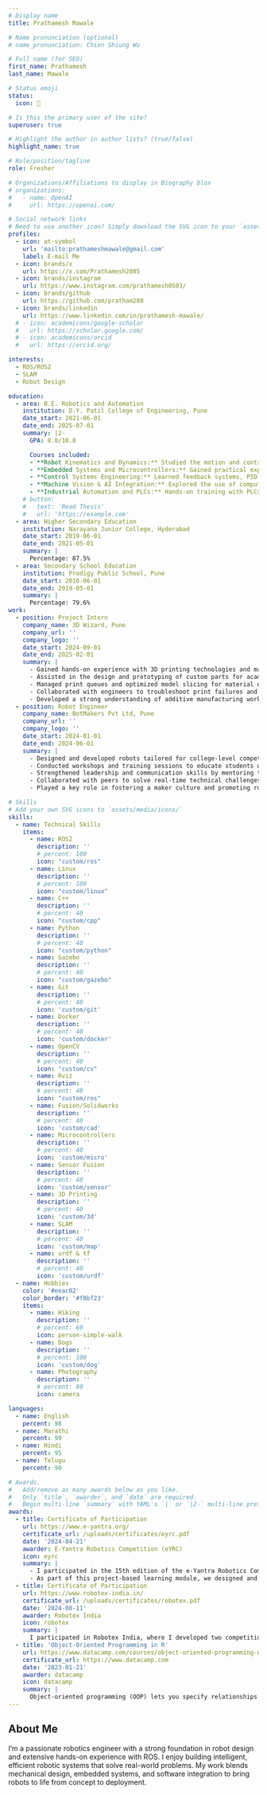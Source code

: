 ```yaml
---
# Display name
title: Prathamesh Mawale

# Name pronunciation (optional)
# name_pronunciation: Chien Shiung Wu

# Full name (for SEO)
first_name: Prathamesh 
last_name: Mawale

# Status emoji
status:
  icon: 🤖

# Is this the primary user of the site?
superuser: true

# Highlight the author in author lists? (true/false)
highlight_name: true

# Role/position/tagline
role: Fresher 

# Organizations/Affiliations to display in Biography blox
# organizations:
#   - name: OpenAI
#     url: https://openai.com/

# Social network links
# Need to use another icon? Simply download the SVG icon to your `assets/media/icons/` folder.
profiles:
  - icon: at-symbol
    url: 'mailto:prathameshmawale@gmail.com'
    label: E-mail Me
  - icon: brands/x
    url: https://x.com/Prathamesh2805
  - icon: brands/instagram
    url: https://www.instagram.com/prathamesh0503/
  - icon: brands/github
    url: https://github.com/pratham280
  - icon: brands/linkedin
    url: https://www.linkedin.com/in/prathamesh-mawale/
  # - icon: academicons/google-scholar
  #   url: https://scholar.google.com/
  # - icon: academicons/orcid
  #   url: https://orcid.org/

interests:
  - ROS/ROS2
  - SLAM
  - Robot Design

education:
  - area: B.E. Robotics and Automation
    institution: D.Y. Patil College of Engineering, Pune
    date_start: 2021-06-01
    date_end: 2025-07-01
    summary: |2-
      GPA: 8.0/10.0

      Courses included:
      - **Robot Kinematics and Dynamics:** Studied the motion and control of robotic arms and mobile robots, including forward/inverse kinematics and trajectory planning.  
      - **Embedded Systems and Microcontrollers:** Gained practical experience programming controllers like Arduino, ESP32, and STM32 for real-time robotic applications.  
      - **Control Systems Engineering:** Learned feedback systems, PID control, and automation techniques used in industrial and mobile robotics.  
      - **Machine Vision & AI Integration:** Explored the use of computer vision and AI algorithms for navigation, object detection, and autonomous decision-making.  
      - **Industrial Automation and PLCs:** Hands-on training with PLCs, SCADA, and HMI for factory automation and process control systems.
    # button:
    #   text: 'Read Thesis'
    #   url: 'https://example.com'
  - area: Higher Secondary Education 
    institution: Narayana Junior College, Hyderabad
    date_start: 2019-06-01
    date_end: 2021-05-01
    summary: |
      Percentage: 87.5%
  - area: Secondary School Education
    institution: Prodigy Public School, Pune
    date_start: 2016-06-01
    date_end: 2019-05-01
    summary: |
      Percentage: 79.6%
work:
  - position: Project Intern
    company_name: 3D Wizard, Pune
    company_url: ''
    company_logo: ''
    date_start: 2024-09-01
    date_end: 2025-02-01
    summary: |
      - Gained hands-on experience with 3D printing technologies and machine calibration.  
      - Assisted in the design and prototyping of custom parts for academic and industrial clients.  
      - Managed print queues and optimized model slicing for material efficiency and print quality.  
      - Collaborated with engineers to troubleshoot print failures and improve print consistency.  
      - Developed a strong understanding of additive manufacturing workflows and post-processing techniques.
  - position: Robot Engineer
    company_name: BotMakers Pvt Ltd, Pune
    company_url: ''
    company_logo: ''
    date_start: 2024-01-01
    date_end: 2024-06-01
    summary: |
      - Designed and developed robots tailored for college-level competitions, focusing on performance and reliability.  
      - Conducted workshops and training sessions to educate students on robotics fundamentals and hands-on building.  
      - Strengthened leadership and communication skills by mentoring teams and guiding project execution.  
      - Collaborated with peers to solve real-time technical challenges during robotics events.  
      - Played a key role in fostering a maker culture and promoting robotics in academic communities.

# Skills
# Add your own SVG icons to `assets/media/icons/`
skills:
  - name: Technical Skills
    items:
      - name: ROS2
        description: ''
        # percent: 100
        icon: "custom/ros"
      - name: Linux
        description: ''
        # percent: 100
        icon: "custom/linux"
      - name: C++
        description: ''
        # percent: 40
        icon: "custom/cpp"
      - name: Python
        description: ''
        # percent: 40
        icon: "custom/python"
      - name: Gazebo
        description: ''
        # percent: 40
        icon: "custom/gazebo"
      - name: Git
        description: ''
        # percent: 40
        icon: 'custom/git'
      - name: Docker
        description: ''
        # percent: 40
        icon: 'custom/docker'
      - name: OpenCV
        description: ''
        # percent: 40
        icon: "custom/cv"
      - name: Rviz
        description: ''
        # percent: 40
        icon: "custom/ros"
      - name: Fusion/Solidworks
        description: ''
        # percent: 40
        icon: 'custom/cad'
      - name: Microcontrollers
        description: ''
        # percent: 40
        icon: 'custom/micro'
      - name: Sensor Fusion
        description: ''
        # percent: 40
        icon: 'custom/sensor'
      - name: 3D Printing
        description: ''
        # percent: 40
        icon: 'custom/3d'
      - name: SLAM
        description: ''
        # percent: 40
        icon: 'custom/map'
      - name: urdf & tf
        description: ''
        # percent: 40
        icon: 'custom/urdf'
  - name: Hobbies
    color: '#eeac02'
    color_border: '#f0bf23'
    items:
      - name: Hiking
        description: ''
        # percent: 60
        icon: person-simple-walk
      - name: Dogs
        description: ''
        # percent: 100
        icon: 'custom/dog'
      - name: Photography
        description: ''
        # percent: 80
        icon: camera

languages:
  - name: English
    percent: 98
  - name: Marathi
    percent: 99
  - name: Hindi
    percent: 95
  - name: Telugu
    percent: 90

# Awards.
#   Add/remove as many awards below as you like.
#   Only `title`, `awarder`, and `date` are required.
#   Begin multi-line `summary` with YAML's `|` or `|2-` multi-line prefix and indent 2 spaces below.
awards:
  - title: Certificate of Participation
    url: https://www.e-yantra.org/
    certificate_url: /uploads/certificates/eyrc.pdf
    date: '2024-04-21'
    awarder: E-Yantra Robotics Competition (eYRC)
    icon: eyrc
    summary: |
      - I participated in the 15th edition of the e-Yantra Robotics Competition (eYRC) under the theme Astro Tinker, where we developed an FPGA-based line-following robot for a space-themed, task-oriented arena. 
      - As part of this project-based learning module, we designed and implemented a custom RISC-V CPU architecture on the FPGA to run the robot’s path planning algorithm. The robot autonomously navigated, monitored environmental conditions, and executed pick-and-place operations using sensor feedback. This experience strengthened my understanding of digital logic design, embedded control, and FPGA-based system development.
  - title: Certificate of Participation 
    url: https://www.robotex-india.in/
    certificate_url: /uploads/certificates/robotex.pdf
    date: '2024-08-11'
    awarder: Robotex India 
    icon: robotex
    summary: |
      I participated in Robotex India, where I developed two competition-ready robots: an advanced line follower and a maze-solving robot, securing 7th and 2nd place respectively. The line follower featured a PID control system, high-speed IR sensor array, and a custom-designed PCB for optimized performance. The maze solver demonstrated intelligent path-planning and adaptability under real-time constraints. Our performance qualified us for the international finals at Robotex Global, highlighting both our technical competence and competitive excellence.
  - title: 'Object-Oriented Programming in R'
    url: https://www.datacamp.com/courses/object-oriented-programming-with-s3-and-r6-in-r
    certificate_url: https://www.datacamp.com
    date: '2023-01-21'  
    awarder: datacamp
    icon: datacamp
    summary: |
      Object-oriented programming (OOP) lets you specify relationships between functions and the objects that they can act on, helping you manage complexity in your code. This is an intermediate level course, providing an introduction to OOP, using the S3 and R6 systems. S3 is a great day-to-day R programming tool that simplifies some of the functions that you write. R6 is especially useful for industry-specific analyses, working with web APIs, and building GUIs.
---
```


## About Me

I’m a passionate robotics engineer with a strong foundation in robot design and extensive hands-on experience with ROS. I enjoy building intelligent, efficient robotic systems that solve real-world problems. My work blends mechanical design, embedded systems, and software integration to bring robots to life from concept to deployment.
